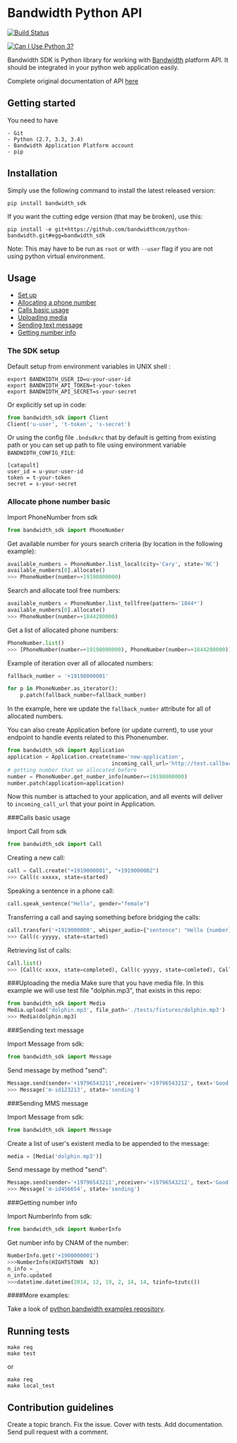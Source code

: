 # Bandwidth Python API

[![Build Status](https://travis-ci.org/bandwidthcom/python-bandwidth.svg?branch=master)](https://travis-ci.org/bandwidthcom/python-bandwidth)

[![Can I Use Python 3?](https://caniusepython3.com/project/bandwidth-sdk.svg)](https://caniusepython3.com/project/bandwidth-sdk)

Bandwidth SDK is Python library for working with [Bandwidth](https://catapult.inetwork.com/pages/home.jsf) platform API.
It should be integrated in your python web application easily.

Complete original documentation of API [here](https://catapult.inetwork.com/docs/)

## Getting started
You need to have

    - Git
    - Python (2.7, 3.3, 3.4)
    - Bandwidth Application Platform account
    - pip

## Installation
Simply use the following command to install the latest released version:
```console
pip install bandwidth_sdk
```

If you want the cutting edge version (that may be broken), use this:
```console
pip install -e git+https://github.com/bandwidthcom/python-bandwidth.git#egg=bandwidth_sdk
```
Note: This may have to be run as `root` or with `--user` flag if you are not using python virtual environment.


##  Usage
* [Set up](#the-sdk-setup)
* [Allocating a phone number ](#allocate-phone-number-basic)
* [Calls basic usage](#calls-basic-usage)
* [Uploading media](#uploading-the-media)
* [Sending text message](#uploading-the-media)
* [Getting number info](#getting-number-info)


### The SDK setup


Default setup from environment variables in UNIX shell :

```console
export BANDWIDTH_USER_ID=u-your-user-id
export BANDWIDTH_API_TOKEN=t-your-token
export BANDWIDTH_API_SECRET=s-your-secret
```
Or explicitly set up in code:

```python
from bandwidth_sdk import Client
Client('u-user', 't-token', 's-secret')
```

Or using the config file `.bndsdkrc` that by default is getting from existing path 
or you can set up path to file using environment variable `BANDWIDTH_CONFIG_FILE`:
```file
[catapult]
user_id = u-your-user-id
token = t-your-token
secret = s-your-secret
```

### Allocate phone number basic

Import PhoneNumber from sdk
```python
from bandwidth_sdk import PhoneNumber
```
Get available number for yours search criteria (by location in the following example):

```python
available_numbers = PhoneNumber.list_local(city='Cary', state='NC')
available_numbers[0].allocate()
>>> PhoneNumber(number=+19198000000)
```

Search and allocate tool free numbers:

```python
available_numbers = PhoneNumber.list_tollfree(pattern='1844*')
available_numbers[0].allocate()
>>> PhoneNumber(number=+1844280000)
```

Get a list of allocated phone numbers:

```python
PhoneNumber.list()
>>> [PhoneNumber(number=+19198000000), PhoneNumber(number=+1844280000)]
```

Example of iteration over all of allocated numbers:

```python
fallback_number = '+19198000001'

for p in PhoneNumber.as_iterator():
	p.patch(fallback_number=fallback_number)

```
In the example, here we update the <code>fallback_number</code> attribute for all of allocated numbers.

You can also create Application before (or update current), to use your endpoint to handle events related to this Phonenumber.

```python
from bandwidth_sdk import Application
application = Application.create(name='new-application',
                                 incoming_call_url='http://test.callback.info')
# getting number that we allocated before
number = PhoneNumber.get_number_info(number=+19198000000)
number.patch(application=application)
```

Now this number is attached to your application, and all events will deliver to `incoming_call_url` that your point in Application.

###Calls basic usage

Import Call from sdk
```python
from bandwidth_sdk import Call
```

Creating a new call:
```python
call = Call.create("+1919000001", "+1919000002")
>>> Call(c-xxxxx, state=started)
```
Speaking a sentence in a phone call:
```python
call.speak_sentence("Hello", gender="female")
```
Transferring a call and saying something before bridging the calls:
```python
call.transfer('+1919000008', whisper_audio={"sentence": "Hello {number}, thanks for calling"})
>>> Call(c-yyyyy, state=started)
```
Retrieving list of calls:
```python
Call.list()
>>> [Call(c-xxxx, state=completed), Call(c-yyyyy, state=comleted), Call(c-zzzz, state=started)]
```
###Uploading the media
Make sure that you have media file. In this example we will use test file "dolphin.mp3", that exists in this repo:

```python
from bandwidth_sdk import Media
Media.upload('dolphin.mp3', file_path='./tests/fixtures/dolphin.mp3')
>>> Media(dolphin.mp3)
```

###Sending text message

Import Message from sdk:
```python
from bandwidth_sdk import Message
```
Send message by method "send":

```python
Message.send(sender='+19796543211',receiver='+19796543212', text='Good morning, this is a test message', tag='test tag')
>>> Message('m-id123213', state='sending')
```

###Sending MMS message

Import Message from sdk:
```python
from bandwidth_sdk import Message
```
Create a list of user's existent media to be appended to the message:
```python
media = [Media('dolphin.mp3')]
```
Send message by method "send":

```python
Message.send(sender='+19796543211',receiver='+19796543212', text='Good morning, this is a test MMS message', media_list=media, tag='mms tag')
>>> Message('m-id456654', state='sending')
```

###Getting number info

Import NumberInfo from sdk:
```python
from bandwidth_sdk import NumberInfo
```

Get number info by CNAM of the number:

```python
NumberInfo.get('+1900000001')
>>>NumberInfo(HIGHTSTOWN  NJ)
n_info = _
n_info.updated
>>>datetime.datetime(2014, 12, 19, 2, 14, 14, tzinfo=tzutc())
```

####More examples:

Take a look of [python bandwidth examples repository](https://github.com/bandwidthcom/python-bandwidth-examples).

## Running tests
```console
make req
make test
```
or
```console
make req
make local_test
```

## Contribution guidelines

Create a topic branch. Fix the issue. Cover with tests. Add documentation. Send pull request with a comment.

